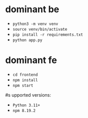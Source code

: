 # dominant be
- `python3 -m venv venv`
- `source venv/bin/activate`
- `pip install -r requirements.txt`
- `python app.py`

# dominant fe
- `cd frontend`
- `npm install`
- `npm start`

#s upported versions: 
- `Python 3.11+`
- `npm 8.19.2`